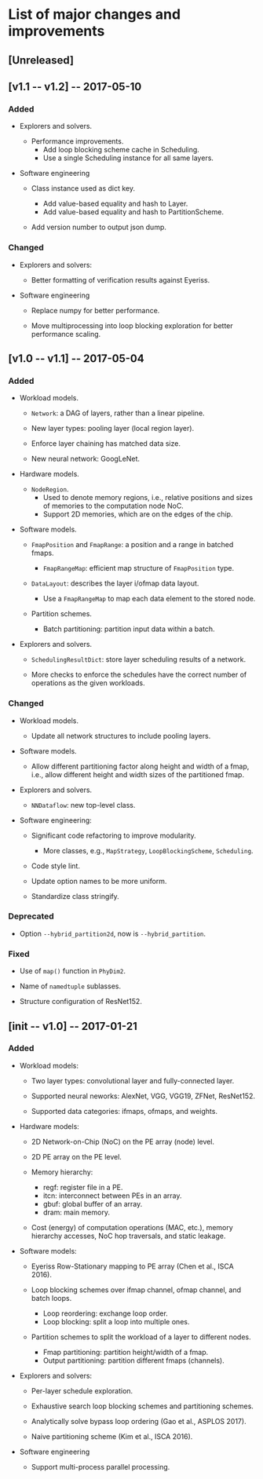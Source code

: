 List of major changes and improvements
======================================

## [Unreleased]


## [v1.1 -- v1.2] -- 2017-05-10

### Added

- Explorers and solvers.

  - Performance improvements.
    - Add loop blocking scheme cache in Scheduling.
    - Use a single Scheduling instance for all same layers.

- Software engineering

  - Class instance used as dict key.
    - Add value-based equality and hash to Layer.
    - Add value-based equality and hash to PartitionScheme.

  - Add version number to output json dump.


### Changed

- Explorers and solvers:

  - Better formatting of verification results against Eyeriss.

- Software engineering

  - Replace numpy for better performance.

  - Move multiprocessing into loop blocking exploration for better performance
    scaling.


## [v1.0 -- v1.1] -- 2017-05-04

### Added

- Workload models.

  - `Network`: a DAG of layers, rather than a linear pipeline.

  - New layer types: pooling layer (local region layer).

  - Enforce layer chaining has matched data size.

  - New neural network: GoogLeNet.

- Hardware models.

  - `NodeRegion`.
    - Used to denote memory regions, i.e., relative positions and sizes of
      memories to the computation node NoC.
    - Support 2D memories, which are on the edges of the chip.

- Software models.

  - `FmapPosition` and `FmapRange`: a position and a range in batched fmaps.
    - `FmapRangeMap`: efficient map structure of `FmapPosition` type.

  - `DataLayout`: describes the layer i/ofmap data layout.
    - Use a `FmapRangeMap` to map each data element to the stored node.

  - Partition schemes.
    - Batch partitioning: partition input data within a batch.

- Explorers and solvers.

  - `SchedulingResultDict`: store layer scheduling results of a network.

  - More checks to enforce the schedules have the correct number of operations
    as the given workloads.


### Changed

- Workload models.

  - Update all network structures to include pooling layers.

- Software models.

  - Allow different partitioning factor along height and width of a fmap, i.e.,
    allow different height and width sizes of the partitioned fmap.

- Explorers and solvers.

  - `NNDataflow`: new top-level class.

- Software engineering:

  - Significant code refactoring to improve modularity.
    - More classes, e.g., `MapStrategy`, `LoopBlockingScheme`, `Scheduling`.

  - Code style lint.

  - Update option names to be more uniform.

  - Standardize class stringify.


### Deprecated

- Option `--hybrid_partition2d`, now is `--hybrid_partition`.


### Fixed

- Use of `map()` function in `PhyDim2`.

- Name of `namedtuple` sublasses.

- Structure configuration of ResNet152.


## [init -- v1.0] -- 2017-01-21

### Added

- Workload models:

  - Two layer types: convolutional layer and fully-connected layer.

  - Supported neural neworks: AlexNet, VGG, VGG19, ZFNet, ResNet152.

  - Supported data categories: ifmaps, ofmaps, and weights.

- Hardware models:

  - 2D Network-on-Chip (NoC) on the PE array (node) level.

  - 2D PE array on the PE level.

  - Memory hierarchy:
    - regf: register file in a PE.
    - itcn: interconnect between PEs in an array.
    - gbuf: global buffer of an array.
    - dram: main memory.

  - Cost (energy) of computation operations (MAC, etc.), memory hierarchy
    accesses, NoC hop traversals, and static leakage.

- Software models:

  - Eyeriss Row-Stationary mapping to PE array (Chen et al., ISCA 2016).

  - Loop blocking schemes over ifmap channel, ofmap channel, and batch loops.
    - Loop reordering: exchange loop order.
    - Loop blocking: split a loop into multiple ones.

  - Partition schemes to split the workload of a layer to different nodes.
    - Fmap partitioning: partition height/width of a fmap.
    - Output partitioning: partition different fmaps (channels).

- Explorers and solvers:

  - Per-layer schedule exploration.

  - Exhaustive search loop blocking schemes and partitioning schemes.

  - Analytically solve bypass loop ordering (Gao et al., ASPLOS 2017).

  - Naive partitioning scheme (Kim et al., ISCA 2016).

- Software engineering

  - Support multi-process parallel processing.

